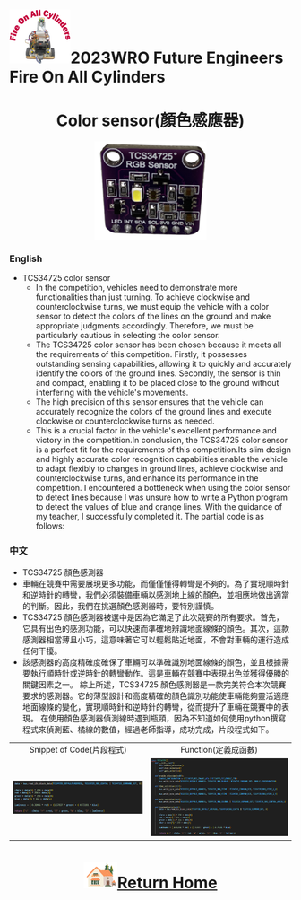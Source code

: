 ![LOGO](../../other/img/logo.png)2023WRO Future Engineers Fire On All Cylinders  
====
# <div align="center">Color sensor(顏色感應器)</div> 
<div align="center">
<img src="./img/TCS34725.png" alt="TCS34725" width=200 style="display: block; margin: 0 auto;" />  
</div>

### English
- TCS34725 color sensor 
  - In the competition, vehicles need to demonstrate more functionalities than just turning. To achieve clockwise and counterclockwise turns, we must equip the vehicle with a color sensor to detect the colors of the lines on the ground and make appropriate judgments accordingly. Therefore, we must be particularly cautious in selecting the color sensor.
  - The TCS34725 color sensor has been chosen because it meets all the requirements of this competition. Firstly, it possesses outstanding sensing capabilities, allowing it to quickly and accurately identify the colors of the ground lines. Secondly, the sensor is thin and compact, enabling it to be placed close to the ground without interfering with the vehicle's movements.
  - The high precision of this sensor ensures that the vehicle can accurately recognize the colors of the ground lines and execute clockwise or counterclockwise turns as needed. 
  - This is a crucial factor in the vehicle's excellent performance and victory in the competition.In conclusion, the TCS34725 color sensor is a perfect fit for the requirements of this competition.Its slim design and highly accurate color recognition capabilities enable the vehicle to adapt flexibly to changes in ground lines, achieve clockwise and counterclockwise turns, and enhance its performance in the competition. 
 I encountered a bottleneck when using the color sensor to detect lines because I was unsure how to write a Python program to detect the values of blue and orange lines.
With the guidance of my teacher, I successfully completed it. The partial code is as follows:


### 中文
- TCS34725 顏色感測器 
 - 車輛在競賽中需要展現更多功能，而僅僅懂得轉彎是不夠的。為了實現順時針和逆時針的轉彎，我們必須裝備車輛以感測地上線的顏色，並相應地做出適當的判斷。因此，我們在挑選顏色感測器時，要特別謹慎。
 - TCS34725 顏色感測器被選中是因為它滿足了此次競賽的所有要求。首先，它具有出色的感測功能，可以快速而準確地辨識地面線條的顏色。其次，這款感測器相當薄且小巧，這意味著它可以輕鬆貼近地面，不會對車輛的運行造成任何干擾。
 - 該感測器的高度精確度確保了車輛可以準確識別地面線條的顏色，並且根據需要執行順時針或逆時針的轉彎動作。這是車輛在競賽中表現出色並獲得優勝的關鍵因素之一。
綜上所述，TCS34725 顏色感測器是一款完美符合本次競賽要求的感測器。它的薄型設計和高度精確的顏色識別功能使車輛能夠靈活適應地面線條的變化，實現順時針和逆時針的轉彎，從而提升了車輛在競賽中的表現。
在使用顏色感測器偵測線時遇到瓶頸，因為不知道如何使用python撰寫程式來偵測藍、橘線的數值，經過老師指導，成功完成，片段程式如下。

<div align="center" width=100%>
<table >
<tr>
  <td align="center">Snippet of Code(片段程式)</td> 
  <td align="center">Function(定義成函數)</td>
</tr>
<tr>
  <td><img src="./img/TCS34725_code.png" alt="TCS34725" width=500/ > </td>
  <td><img src="./img/TCS34725_code_class.png" alt="TCS34725" width=500 />
  </td>  
  </tr>
</table>
</div>


# <div align="center">![HOME](../../other/img/Home.png)[Return Home](../../)</div>  


